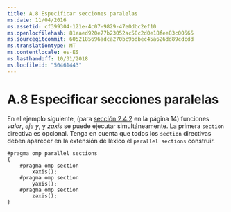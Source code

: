 ```yaml
---
title: A.8 Especificar secciones paralelas
ms.date: 11/04/2016
ms.assetid: cf399304-121e-4c07-9829-47e0dbc2ef10
ms.openlocfilehash: 81eaed920e77b23052ac58c2d0e18fee83c00565
ms.sourcegitcommit: 6052185696adca270bc9bdbec45a626dd89cdcdd
ms.translationtype: MT
ms.contentlocale: es-ES
ms.lasthandoff: 10/31/2018
ms.locfileid: "50461443"
---
```

# <a name="a8---specifying-parallel-sections"></a>A.8 Especificar secciones paralelas

En el ejemplo siguiente, (para [sección 2.4.2](../../parallel/openmp/2-4-2-sections-construct.md) en la página 14) funciones *valor*, *eje y*, y *zaxis* se puede ejecutar simultáneamente. La primera `section` directiva es opcional.  Tenga en cuenta que todos los `section` directivas deben aparecer en la extensión de léxico el `parallel sections` construir.

```
#pragma omp parallel sections
{
    #pragma omp section
        xaxis();
    #pragma omp section
        yaxis();
    #pragma omp section
        zaxis();
}
```